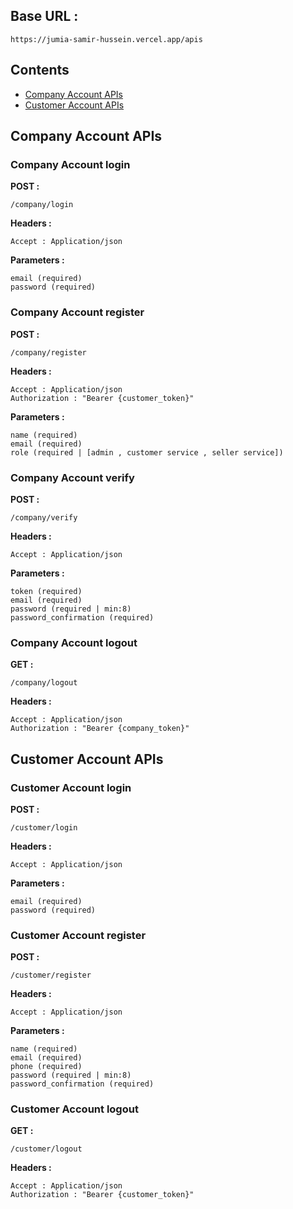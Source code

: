 ## Base URL :

    https://jumia-samir-hussein.vercel.app/apis

## Contents

-   [Company Account APIs](#Company-Account-APIs)
-   [Customer Account APIs](#Customer-Account-APIs)

## **Company Account APIs**

### Company Account login

<b>POST :</b>

    /company/login

<b>Headers :</b>

    Accept : Application/json

<b>Parameters :</b>

    email (required)
    password (required)

### Company Account register

<b>POST :</b>

    /company/register

<b>Headers :</b>

    Accept : Application/json
    Authorization : "Bearer {customer_token}"

<b>Parameters :</b>

    name (required)
    email (required)
    role (required | [admin , customer service , seller service])

### Company Account verify

<b>POST :</b>

    /company/verify

<b>Headers :</b>

    Accept : Application/json

<b>Parameters :</b>

    token (required)
    email (required)
    password (required | min:8)
    password_confirmation (required)

### Company Account logout

<b>GET :</b>

    /company/logout

<b>Headers :</b>

    Accept : Application/json
    Authorization : "Bearer {company_token}"

## Customer Account APIs

### Customer Account login

<b>POST :</b>

    /customer/login

<b>Headers :</b>

    Accept : Application/json

<b>Parameters :</b>

    email (required)
    password (required)

### Customer Account register

<b>POST :</b>

    /customer/register

<b>Headers :</b>

    Accept : Application/json

<b>Parameters :</b>

    name (required)
    email (required)
    phone (required)
    password (required | min:8)
    password_confirmation (required)

### Customer Account logout

<b>GET :</b>

    /customer/logout

<b>Headers :</b>

    Accept : Application/json
    Authorization : "Bearer {customer_token}"
